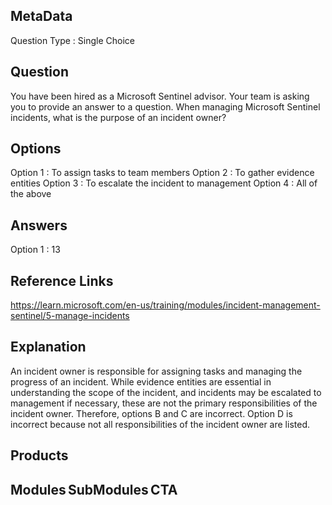 ## MetaData
Question Type : Single Choice

## Question
You have been hired as a Microsoft Sentinel advisor. Your team is asking you to provide an answer to a question. When managing Microsoft Sentinel incidents, what is the purpose of an incident owner?

## Options
Option 1 : To assign tasks to team members
Option 2 : To gather evidence entities
Option 3 : To escalate the incident to management
Option 4 : All of the above

## Answers
Option 1 : 13

## Reference Links
https://learn.microsoft.com/en-us/training/modules/incident-management-sentinel/5-manage-incidents

## Explanation
An incident owner is responsible for assigning tasks and managing the progress of an incident. While evidence entities are essential in understanding the scope of the incident, and incidents may be escalated to management if necessary, these are not the primary responsibilities of the incident owner. Therefore, options B and C are incorrect. Option D is incorrect because not all responsibilities of the incident owner are listed.

## Products 


## Modules SubModules CTA 